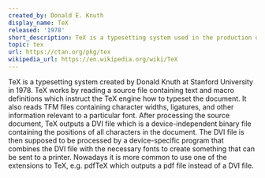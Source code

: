 ```yaml
---
created_by: Donald E. Knuth
display_name: TeX
released: '1978'
short_description: TeX is a typesetting system used in the production of technical books and papers.
topic: tex
url: https://ctan.org/pkg/tex
wikipedia_url: https://en.wikipedia.org/wiki/TeX
---
```

TeX is a typesetting system created by Donald Knuth at Stanford University in 1978. TeX works by reading a source file containing text and macro definitions which instruct the TeX engine how to typeset the document. It also reads TFM files containing character widths, ligatures, and other information relevant to a particular font. After processing the source document, TeX outputs a DVI file which is a device-independent binary file containing the positions of all characters in the document. The DVI file is then supposed to be processed by a device-specific program that combines the DVI file with the necessary fonts to create something that can be sent to a printer. Nowadays it is more common to use one of the extensions to TeX, e.g. pdfTeX which outputs a pdf file instead of a DVI file.
